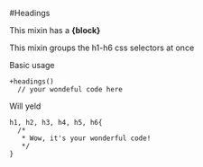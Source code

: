 #Headings

This mixin has a **{block}**

This mixin groups the h1-h6 css selectors at once

Basic usage
```
+headings()
  // your wondeful code here
```

Will yeld
```
h1, h2, h3, h4, h5, h6{
  /*
   * Wow, it's your wonderful code! 
   */
}
```